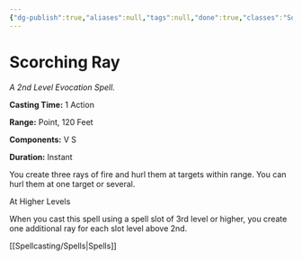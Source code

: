 ```yaml
---
{"dg-publish":true,"aliases":null,"tags":null,"done":true,"classes":"Sorcerer, Wizard,","spellLevel":2,"school":"Evocation","source":"PHB","permalink":"/spells/scorching-ray/","dgHomeLink":false,"dgPassFrontmatter":true}
---
```


# Scorching Ray
*A 2nd Level Evocation Spell.*

**Casting Time:** 1 Action

**Range:** Point, 120 Feet

**Components:** V S 

**Duration:** Instant

You create three rays of fire and hurl them at targets within range. You can hurl them at one target or several.

At Higher Levels

When you cast this spell using a spell slot of 3rd level or higher, you create one additional ray for each slot level above 2nd.

[[Spellcasting/Spells|Spells]]